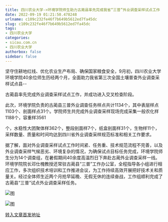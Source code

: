 ```yaml
---
title: 四川农业大学->环境学院师生助力古蔺县率先完成我省“三普”外业调查采样试点工作 | sicau.com.cn
date: 2022-09-19 01:21:50.478248
urlname: c109c232fe46f7b649b5612ed7fa45dc
slug: c109c232fe46f7b649b5612ed7fa45dc
tags: 
- 四川农业大学
categories:
- sicau.com.cn
- 四川农业大学
authorbox: false
sidebar: false
---
```

坚守住耕地红线、优化农业生产布局、确保国家粮食安全，9月初，四川农业大学环境学院40余位师生历经两个月，全面助力我省第三次全国土壤普查外业调查采样试点县--

古蔺县率先完成外业调查采样试点工作，并成功进入交叉检查阶段。

此次，环境学院负责的古蔺县三普外业调查任务样点共计1134个，其中表层样点1103个、剖面样点31个。学院师生共完成外业调查采样现场完成采集一般农化样1188个，容重样3561
<!--more-->
个，水稳性大团聚体样362个，整段剖面样7个，纸盒剖面样31个，生物样11个，采样数量、质量和时间均达到四川省外业调查采样规范标准和相关工作要求。

据了解，面对外业调查采样试点工作时间紧、任务重、技术规范流程不完善，以及外业调查采样气候恶劣、环境复杂的情况，为确保试点目标任务完成，环境学院师生分为14个调查组，在暑假期间40余度高温烈日下奔赴古蔺外业调查采样一线。环境学院院长邓仕槐教授还常驻古蔺县“三普”工作办公室，全程指导各小组进行相应工作，多次组织技术培训和工作推进会议，为工作持续高效开展把好技术关和质量关。经过全体师生近两个月抢早延晚、无假无休的连续奋战，工作组顺利完成了古蔺县“三普”试点外业调查采样任务。

![图](https://news.sicau.edu.cn/__local/E/35/E5/821D62F33E94AE3299EEEA16E93_4363241C_31BA9.jpg)

![图](https://news.sicau.edu.cn/__local/F/8B/E9/BB30F2EDD6A05BBC5AD246E2980_3E668AE3_1B3F0.jpg)

[转入文章首发地址](https://news.sicau.edu.cn/info/1078/69584.htm)